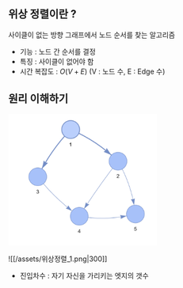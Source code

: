 
## 위상 정렬이란 ? 

사이클이 없는 방향 그래프에서 노드 순서를 찾는 알고리즘

- 기능 : 노드 간 순서를 결정
- 특징 : 사이클이 없어야 함
- 시간 복잡도 : $O(V + E)$ (V : 노드 수, E : Edge 수)


## 원리 이해하기


<img src="../../../assets/위상정렬_1.png" width="300">

![[/assets/위상정렬_1.png|300]]


- 진입차수 : 자기 자신을 가리키는 엣지의 갯수

